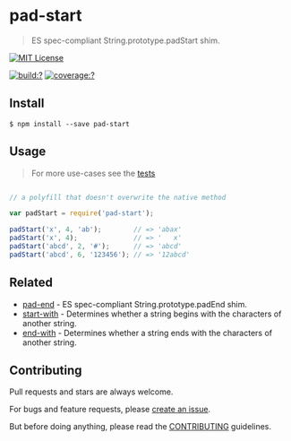 # pad-start

> ES spec-compliant String.prototype.padStart shim.

[![MIT License](https://img.shields.io/badge/license-MIT_License-green.svg?style=flat-square)](https://github.com/bubkoo/pad-start/blob/master/LICENSE)

[![build:?](https://img.shields.io/travis/bubkoo/pad-start/master.svg?style=flat-square)](https://travis-ci.org/bubkoo/pad-start)
[![coverage:?](https://img.shields.io/coveralls/bubkoo/pad-start/master.svg?style=flat-square)](https://coveralls.io/github/bubkoo/pad-start)


## Install

```
$ npm install --save pad-start 
```

## Usage

> For more use-cases see the [tests](https://github.com/bubkoo/pad-start/blob/master/test/spec/index.js)

```js

// a polyfill that doesn't overwrite the native method

var padStart = require('pad-start');

padStart('x', 4, 'ab');        // => 'abax'
padStart('x', 4);              // => '   x'
padStart('abcd', 2, '#');      // => 'abcd'
padStart('abcd', 6, '123456'); // => '12abcd'

```

## Related

- [pad-end](https://github.com/bubkoo/pad-end) - ES spec-compliant String.prototype.padEnd shim.
- [start-with](https://github.com/bubkoo/start-with) - Determines whether a string begins with the characters of another string.
- [end-with](https://github.com/bubkoo/end-with) - Determines whether a string ends with the characters of another string.



## Contributing
 
Pull requests and stars are always welcome. 

For bugs and feature requests, please [create an issue](https://github.com/bubkoo/pad-start/issues).

But before doing anything, please read the [CONTRIBUTING](https://github.com/tunnckocore/starts-with/blob/master/CONTRIBUTING.md) guidelines.
